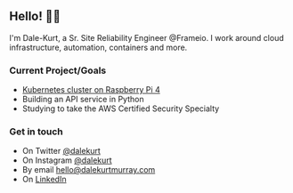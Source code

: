 ## Hello! 👋🏼

I'm Dale-Kurt, a Sr. Site Reliability Engineer @Frameio. I work around cloud infrastructure, automation, containers and more. 

### Current Project/Goals

- [Kubernetes cluster on Raspberry Pi 4](https://github.com/dalekurt/kubernetes-the-fun-way)
- Building an API service in Python
- Studying to take the AWS Certified Security Specialty

### Get in touch

- On Twitter [@dalekurt](https://www.twitter.com/dalekurt)
- On Instagram [@dalekurt](https://www.instagram.com/dalekurt)
- By email [hello@dalekurtmurray.com](mailto:hello@dalekurtmurray.com)
- On [LinkedIn](https://www.linkedin.com/in/dalekurtmurray/)
